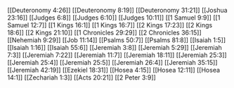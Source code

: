 [[Deuteronomy 4:26]]
[[Deuteronomy 8:19]]
[[Deuteronomy 31:21]]
[[Joshua 23:16]]
[[Judges 6:8]]
[[Judges 6:10]]
[[Judges 10:11]]
[[1 Samuel 9:9]]
[[1 Samuel 12:7]]
[[1 Kings 16:1]]
[[1 Kings 16:7]]
[[2 Kings 17:23]]
[[2 Kings 18:6]]
[[2 Kings 21:10]]
[[1 Chronicles 29:29]]
[[2 Chronicles 36:15]]
[[Nehemiah 9:29]]
[[Job 11:14]]
[[Psalms 50:7]]
[[Psalms 81:8]]
[[Isaiah 1:5]]
[[Isaiah 1:16]]
[[Isaiah 55:6]]
[[Jeremiah 3:8]]
[[Jeremiah 5:29]]
[[Jeremiah 7:3]]
[[Jeremiah 7:22]]
[[Jeremiah 11:7]]
[[Jeremiah 18:11]]
[[Jeremiah 25:3]]
[[Jeremiah 25:4]]
[[Jeremiah 25:5]]
[[Jeremiah 26:4]]
[[Jeremiah 35:15]]
[[Jeremiah 42:19]]
[[Ezekiel 18:31]]
[[Hosea 4:15]]
[[Hosea 12:11]]
[[Hosea 14:1]]
[[Zechariah 1:3]]
[[Acts 20:21]]
[[2 Peter 3:9]]
